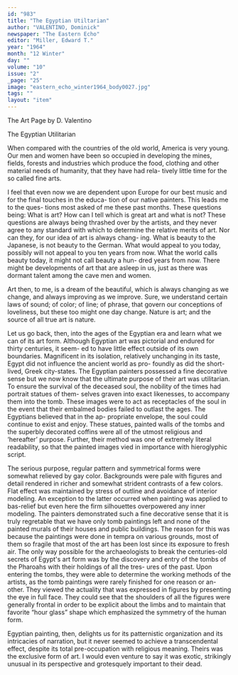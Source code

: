 ```yaml
---
id: "983"
title: "The Egyptian Utiltarian"
author: "VALENTINO, Dominick"
newspaper: "The Eastern Echo"
editor: "Miller, Edward T."
year: "1964"
month: "12 Winter"
day: ""
volume: "10"
issue: "2"
_page: "25"
image: "eastern_echo_winter1964_body0027.jpg"
tags: ""
layout: "item"
---
```

The Art Page
by
D. Valentino

The Egyptian Utilitarian

When compared with the countries of the old world,
America is very young. Our men and women have been
so occupied in developing the mines, fields, forests and
industries which produce the food, clothing and other
material needs of humanity, that they have had rela-
tively little time for the so called fine arts.

I feel that even now we are dependent upon Europe
for our best music and for the final touches in the educa-
tion of our native painters. This leads me to the ques-
tions most asked of me these past months. These
questions being: What is art? How can I tell which is
great art and what is not? These questions are always
being thrashed over by the artists, and they never agree to
any standard with which to determine the relative merits
of art. Nor can they, for our idea of art is always chang-
ing. What is beauty to the Japanese, is not beauty to
the German. What would appeal to you today, possibly
will not appeal to you ten years from now. What the
world calls beauty today, it might not call beauty a hun-
dred years from now. There might be developments of art
that are asleep in us, just as there was dormant talent
among the cave men and women.

Art then, to me, is a dream of the beautiful, which is
always changing as we change, and always improving as
we improve. Sure, we understand certain laws of sound; of
color; of line; of phrase, that govern our conceptions of
loveliness, but these too might one day change. Nature
is art; and the source of all true art is nature.

Let us go back, then, into the ages of the Egyptian era
and learn what we can of its art form. Although Egyptian
art was pictorial and endured for thirty centuries, it seem-
ed to have little effect outside of its own boundaries.
Magnificent in its isolation, relatively unchanging in its
taste, Egypt did not influence the ancient world as pro-
foundly as did the short-lived, Greek city-states. The
Egyptian painters possessed a fine decorative sense but
we now know that the ultimate purpose of their art was
utilitarian. To ensure the survival of the deceased soul,
the nobility of the times had portrait statues of them-
selves graven into exact likenesses, to accompany them
into the tomb. These images were to act as receptacles of
the soul in the event that their embalmed bodies failed to
outlast the ages. The Egyptians believed that in the ap-
propriate envelope, the soul could continue to exist and
enjoy. These statues, painted walls of the tombs and the
superbly decorated coffins were all of the utmost religious
and ‘hereafter’ purpose. Further, their method was one
of extremely literal readability, so that the painted
images vied in importance with hieroglyphic script.

The serious purpose, regular pattern and symmetrical
forms were somewhat relieved by gay color. Backgrounds
were pale with figures and detail rendered in richer and
somewhat strident contrasts of a few colors. Flat effect
was maintained by stress of outline and avoidance of
interior modeling. An exception to the latter occurred
when painting was applied to bas-relief but even here the
firm silhouettes overpowered any inner modeling. The
painters demonstrated such a fine decorative sense that
it is truly regretable that we have only tomb paintings
left and none of the painted murals of their houses and
public buildings. The reason for this was because the
paintings were done in tempra on various grounds, most
of them so fragile that most of the art has been lost since
its exposure to fresh air. The only way possible for the
archaeologists to break the centuries-old secrets of
Egypt's art form was by the discovery and entry of the
tombs of the Pharoahs with their holdings of all the tres-
ures of the past. Upon entering the tombs, they were able
to determine the working methods of the artists, as the
tomb paintings were rarely finished for one reason or an-
other. They viewed the actuality that was expressed in
figures by presenting the eye in full face. They could see
that the shoulders of all the figures were generally frontal
in order to be explicit about the limbs and to maintain
that favorite “hour glass” shape which emphasized the
symmetry of the human form.

Egyptian painting, then, delights us for its patternistic
organization and its intricacies of narration, but it never
seemed to achieve a transcendental effect, despite its
total pre-occupation with religious meaning. Theirs was
the exclusive form of art. I would even venture to say it
was exotic, strikingly unusual in its perspective and
grotesquely important to their dead. 
